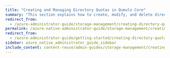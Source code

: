 ```yaml
---
title: "Creating and Managing Directory Quotas in Qumulo Core"
summary: "This section explains how to create, modify, and delete directory quotas by using the Qumulo Core Web UI and how to use the Cluster Alerts for Qumulo script to manage cluster quota notifications."
redirect_from:
  - /azure-administrator-guide/storage-management/creating-directory-quotas.html
permalink: /azure-native-administrator-guide/storage-management/creating-directory-quotas.html
redirect_from:
  - /azure-administrator-guide/getting-started/creating-directory-quotas.html
sidebar: azure_native_administrator_guide_sidebar
include_content: content-reuse/admin-guides/storage-management/creating-directory-quotas.md
---
```


